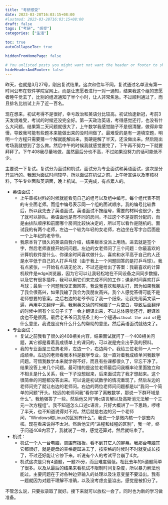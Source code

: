 ```yaml
---
title: "考研感受"
date: 2023-03-28T16:03:15+08:00
#lastmod: 2023-03-28T16:03:15+08:00
draft: false
tags: ["考研", "感受"]
categories: ["生活"]

toc: true
autoCollapseToc: true

hiddenFromHomePage: false

# You unlisted posts you might want not want the header or footer to show
hideHeaderAndFooter: false
---
```


昨天，也就是3月27号，刚出复试结果。这次和往年不同，复试通过名单没有第一时间公布在软件学院官网上，而是让志愿者进行一对一通知，结果我这个组的志愿者睡午觉去了，比别的组迟通知了半个小时，让人非常焦急。不过顺利通过了，而且排名比初试上升了近一百名。

现在想来，初试考得不是很好，幸亏政治和英语分比较高。初试恰逢新冠，考前3天发烧难受，考试的时候还没完全好。第一天政治英语，考得感觉还行，也没有什么大问题。结果第二天问题就很大了，上午数学我感觉脑子不是很清醒，做得非常慢，导致我可能有些题本来能做出来的没时间做了。最难受的是有一道填空题，明明一个方程只需要猜一个解就能解出来，我硬是解了半天，还没做出来。然后刚出考场我就想到了怎么做。然后中午的时候我就感觉要完了，下午再不努力一下就要拜拜了。下午408我尽量地做，虽然最后分也不高，不过如果没努力的话可能低不少。

主要说一下复试。复试分为面试和机试，面试分为专业面试和英语面试，这次是分开进行的。我因为面试时间较早，所以面试在机试之前。上午听宣讲以及审核材料，下午专业面和英语面，晚上机试。一天完成，有点累人的。

  - 英语面试：
    - 上午审核材料的时候就能看见自己的组号以及组中编号。每个组代表不同的专业面老师。而组中编号表示同一个组的面试顺序。我的编号比较靠后，所以我先去了英语面试。英语面试不按组号，需要的材料也很少，去了就可以排队。英语面也是有不同的房间，不过这个不是提前分配的，而是由排队顺序和前面哪个房间比较快决定的，所以可以看作是随机的。面试我的有两个老师，左边一个较为年轻的女老师，右边坐在写字台后面是一个上年纪的老爷爷。
    - 我原本背了很久的英语自我介绍，结果根本没派上用场。进去就是签个字，然后老师直接开始问问题。左边的女老师问了三个问题：你最喜欢的计算机软件是什么、你课余时间喜欢做什么、喜欢和水平高于自己的人还是水平低于自己的人打乒乓球（由于我上一个问题回答的是打乒乓球）。我有点紧张，一开始有点语无伦次，不过还是给出了答案：我最喜欢的计算机软件是edge浏览器，因为它可以让我轻松地在不同设备之间同步数据，以及它有很多插件，我可以用它们来完成不同的工作；课余时间喜欢打乒乓球；最后一个问题我没正面回答，我说我喜欢和朋友打，因为如果我赢了我会很高兴，如果我输了我会为我朋友高兴。我个人感觉答得可能不是老师想要的答案。之后右边的老爷爷给了我一个纸条，让我先用英文读一遍，再用中文翻译一遍。我用英文读的时候脑子一片空白，导致后面翻译的时候中间有个长句子卡了一会才翻译出来，不过总体感觉还行，翻译难度也不是很高。最后老爷爷问我纸条上的一个短语`without the aid of`是什么意思，我说是没有什么什么的帮助的意思。然后英语面试就结束了。
  - 专业面试：
    - 复试之前我看了很久的408相关内容，结果面试就问了一个408相关问题，其它都是看着我成绩单上的课问的，可以说是完全出乎我的预料。 
    - 我的专业面是三位男老师，左边一个，右边两个。我给三位老师一人一个成绩单。左边的老师看我本科是数学专业，就一直对着我成绩单问我数学问题。可惜我数学本来就学得不好，而且有些课都很久了，早忘干净了。结果没答上来几个问题。最可惜的是这位老师最后问我概率论里面独立和不相关是什么关系，我一下子没想起来，后来面试完了我才想起来。这个很简单的问题都没答出来。可以说是初试数学的情况重现了。然后左边的老师问完了就让右边的老师问。右边的两位老师问问题都是以“我问一个简单的问题”开头。较远的老师问我“看你学了离散数学，那说一下群环域是什么”。我勉强答了一些。然后他又问“用c语言解以及高斯消元法解一个三元一次方程组”。我不知道怎么口述c语言，只好大概讲了一下思路，啰嗦了半天，也不知道说得对不对。然后就是右边的另一个老师问，“Windows和Linux的区别有什么”。我说一个是微内核一个是宏内核。现在看来说得不太对。然后他又问“进程和线程的区别”，我一听，终于问道408内容了，我就说了一堆，感觉还算对。然后就结束了。
  - 机试：
    - 机试一个人一台电脑，周围有挡板，看不到其它人的屏幕。我那台电脑其它都很好，就是键盘的空格键凹进去了，按空格的时候时不时就变成长按了，不过还好能让它停下来。听说有个人的考试平台崩了4次。
    - 机试这次是只有4道题，一题25分，而且难度偏低。相比去年的5道题简单了很多。以及从最后的结果来看机试不限制时间复杂度，所以暴力解法也能过。主要问题在于对各种边界输入的处理以及注意变量不要溢出。我有一题就因为对题干理解不准确，以及没考虑变量溢出，感觉是被扣分了。

不管怎么说，只要拟录取了就好。接下来就可以放松一会了。同时也为新的学习做准备。